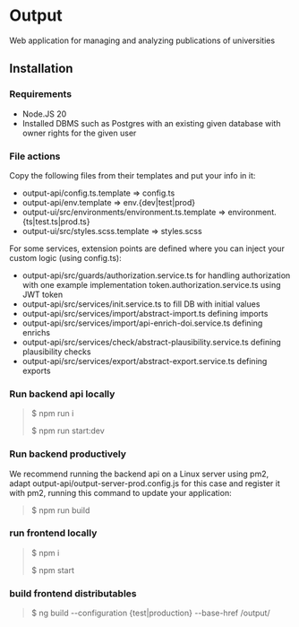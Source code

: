 # Output

Web application for managing and analyzing publications of universities

## Installation
### Requirements
- Node.JS 20
- Installed DBMS such as Postgres with an existing given database with owner rights for the given user

### File actions
Copy the following files from their templates and put your info in it:
- output-api/config.ts.template => config.ts
- output-api/env.template => env.{dev|test|prod}
- output-ui/src/environments/environment.ts.template => environment.{ts|test.ts|prod.ts}
- output-ui/src/styles.scss.template => styles.scss 

For some services, extension points are defined where you can inject your custom logic (using config.ts):
- output-api/src/guards/authorization.service.ts for handling authorization with one example implementation token.authorization.service.ts using JWT token
- output-api/src/services/init.service.ts to fill DB with initial values
- output-api/src/services/import/abstract-import.ts defining imports 
- output-api/src/services/import/api-enrich-doi.service.ts defining enrichs 
- output-api/src/services/check/abstract-plausibility.service.ts defining plausibility checks
- output-api/src/services/export/abstract-export.service.ts defining exports

### Run backend api locally
> $ npm run i
> 
> $ npm run start:dev
> 
### Run backend productively
We recommend running the backend api on a Linux server using pm2, adapt output-api/output-server-prod.config.js for this case and register it with pm2, running this command to update your application:
> $ npm run build

### run frontend locally
> $ npm i
> 
> $ npm start

### build frontend distributables
> $ ng build --configuration {test|production} --base-href /output/
